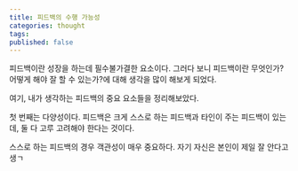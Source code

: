 ```yaml
---
title: 피드백의 수행 가능성
categories: thought
tags: 
published: false
---
```


피드백이란 성장을 하는데 필수불가결한 요소이다.
그러다 보니 피드백이란 무엇인가? 어떻게 해야 잘 할 수 있는가?에 대해 생각을 많이 해보게 되었다.

여기, 내가 생각하는 피드백의 중요 요소들을 정리해보았다.

첫 번째는 다양성이다.
피드백은 크게 스스로 하는 피드백과 타인이 주는 피드백이 있는데, 둘 다 고루 고려해야 한다는 것이다.

스스로 하는 피드백의 경우 객관성이 매우 중요하다. 자기 자신은 본인이 제일 잘 안다고 생ㄱ


